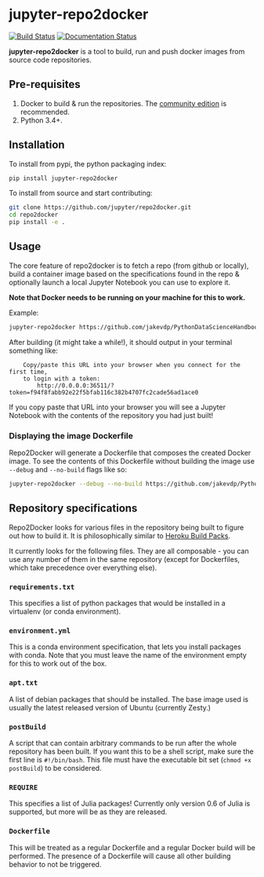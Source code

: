 # jupyter-repo2docker


[![Build Status](https://travis-ci.org/jupyter/repo2docker.svg?branch=master)](https://travis-ci.org/jupyter/repo2docker)
[![Documentation Status](https://readthedocs.org/projects/repo2docker/badge/?version=latest)](http://repo2docker.readthedocs.io/en/latest/?badge=latest)
 
**jupyter-repo2docker** is a tool to build, run and push docker images from source code repositories.


## Pre-requisites

1. Docker to build & run the repositories. The [community edition](https://store.docker.com/search?type=edition&offering=community)
   is recommended.
2. Python 3.4+.

## Installation

To install from pypi, the python packaging index:

```bash
pip install jupyter-repo2docker
```

To install from source and start contributing:

```bash
git clone https://github.com/jupyter/repo2docker.git
cd repo2docker
pip install -e .
```

## Usage

The core feature of repo2docker is to fetch a repo (from github or locally), build a container
image based on the specifications found in the repo & optionally launch a local Jupyter Notebook
you can use to explore it.

**Note that Docker needs to be running on your machine for this to work.**

Example:

```bash
jupyter-repo2docker https://github.com/jakevdp/PythonDataScienceHandbook
```

After building (it might take a while!), it should output in your terminal something like:


```
    Copy/paste this URL into your browser when you connect for the first time,
    to login with a token:
        http://0.0.0.0:36511/?token=f94f8fabb92e22f5bfab116c382b4707fc2cade56ad1ace0
```

If you copy paste that URL into your browser you will see a Jupyter Notebook with the
contents of the repository you had just built!

### Displaying the image Dockerfile
Repo2Docker will generate a Dockerfile that composes the created Docker image.
To see the contents of this Dockerfile without building the image use `--debug` and `--no-build`
flags like so:

```bash
jupyter-repo2docker --debug --no-build https://github.com/jakevdp/PythonDataScienceHandbook
```

## Repository specifications

Repo2Docker looks for various files in the repository being built to figure out how to build it.
It is philosophically similar to [Heroku Build Packs](https://devcenter.heroku.com/articles/buildpacks).

It currently looks for the following files. They are all composable - you can use any number of them
in the same repository (except for Dockerfiles, which take precedence over everything else).

### `requirements.txt`

This specifies a list of python packages that would be installed in a virtualenv (or conda environment).

### `environment.yml`

This is a conda environment specification, that lets you install packages with conda. Note that you must
leave the name of the environment empty for this to work out of the box.

### `apt.txt`

A list of debian packages that should be installed. The base image used is usually the latest released
version of Ubuntu (currently Zesty.)

### `postBuild`

A script that can contain arbitrary commands to be run after the whole repository has been built. If you
want this to be a shell script, make sure the first line is `#!/bin/bash`. This file must have the
executable bit set (`chmod +x postBuild`) to be considered.

### `REQUIRE`

This specifies a list of Julia packages! Currently only version 0.6 of Julia is supported, but more will
be as they are released.

### `Dockerfile`

This will be treated as a regular Dockerfile and a regular Docker build will be performed. The presence
of a Dockerfile will cause all other building behavior to not be triggered.
